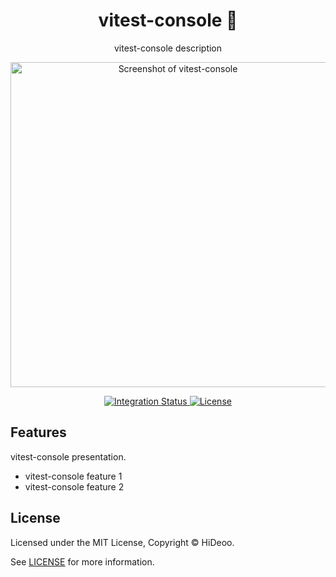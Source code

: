 <div align="center">
  <h1>vitest-console 🚧</h1>
  <p>vitest-console description</p>
  <p>
    <a href="https://dummyimage.com/520x350/121212/cdc8be.png&text=screenshot" title="Screenshot of vitest-console">
      <img alt="Screenshot of vitest-console" src="https://dummyimage.com/520x350/121212/cdc8be.png&text=screenshot" width="520" />
    </a>
  </p>
</div>

<div align="center">
  <a href="https://github.com/HiDeoo/vitest-console/actions/workflows/integration.yml">
    <img alt="Integration Status" src="https://github.com/HiDeoo/vitest-console/actions/workflows/integration.yml/badge.svg" />
  </a>
  <a href="https://github.com/HiDeoo/vitest-console/blob/main/LICENSE">
    <img alt="License" src="https://badgen.net/github/license/HiDeoo/vitest-console" />
  </a>
  <br />
</div>

## Features

vitest-console presentation.

- vitest-console feature 1
- vitest-console feature 2

## License

Licensed under the MIT License, Copyright © HiDeoo.

See [LICENSE](https://github.com/HiDeoo/vitest-console/blob/main/LICENSE) for more information.
